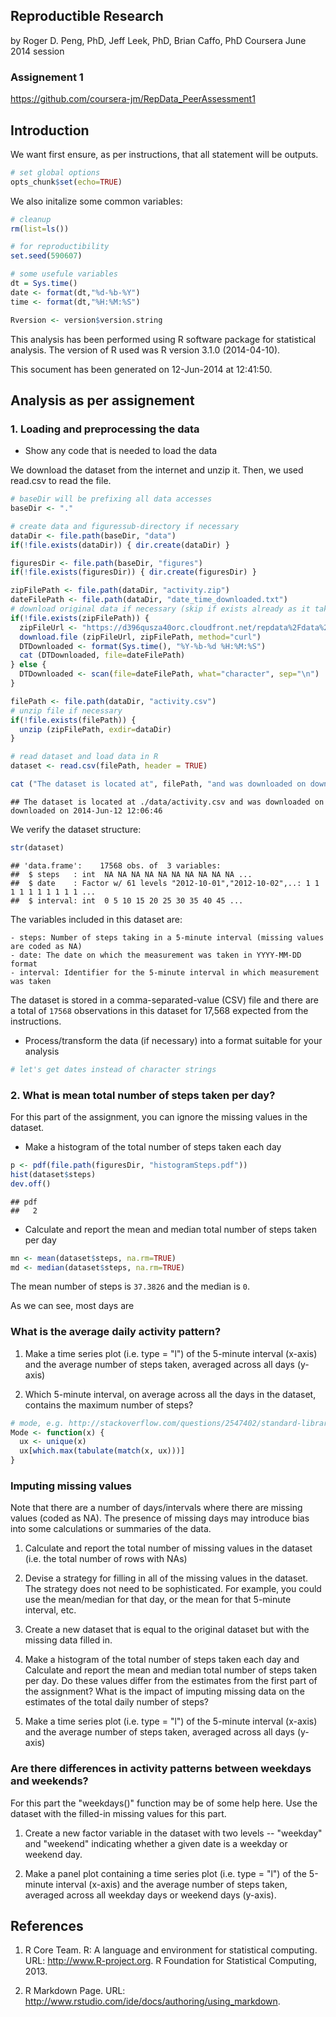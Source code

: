 ## Reproductible Research
by Roger D. Peng, PhD, Jeff Leek, PhD, Brian Caffo, PhD
Coursera June 2014 session 

### Assignement 1
https://github.com/coursera-jm/RepData_PeerAssessment1

## Introduction

We want first ensure, as per instructions, that all statement will be outputs. 

```r
# set global options
opts_chunk$set(echo=TRUE)
```

We also initalize some common variables:

```r
# cleanup
rm(list=ls())

# for reproductibility
set.seed(590607)

# some usefule variables
dt = Sys.time()
date <- format(dt,"%d-%b-%Y")
time <- format(dt,"%H:%M:%S")

Rversion <- version$version.string
```

This analysis has been performed using R software package for statistical analysis.
The version of R used was R version 3.1.0 (2014-04-10).

This socument has been generated on 12-Jun-2014 at 12:41:50.

## Analysis as per assignement

### 1. Loading and preprocessing the data

  - Show any code that is needed to load the data

We download the dataset from the internet and unzip it. Then, we used read.csv to read the file.


```r
# baseDir will be prefixing all data accesses
baseDir <- "."

# create data and figuressub-directory if necessary
dataDir <- file.path(baseDir, "data")
if(!file.exists(dataDir)) { dir.create(dataDir) }

figuresDir <- file.path(baseDir, "figures")
if(!file.exists(figuresDir)) { dir.create(figuresDir) }

zipFilePath <- file.path(dataDir, "activity.zip")
dateFilePath <- file.path(dataDir, "date_time_downloaded.txt")
# download original data if necessary (skip if exists already as it takes time and bandwith)
if(!file.exists(zipFilePath)) { 
  zipFileUrl <- "https://d396qusza40orc.cloudfront.net/repdata%2Fdata%2Factivity.zip"
  download.file (zipFileUrl, zipFilePath, method="curl")
  DTDownloaded <- format(Sys.time(), "%Y-%b-%d %H:%M:%S")
  cat (DTDownloaded, file=dateFilePath)
} else {
  DTDownloaded <- scan(file=dateFilePath, what="character", sep="\n")
}

filePath <- file.path(dataDir, "activity.csv")
# unzip file if necessary
if(!file.exists(filePath)) { 
  unzip (zipFilePath, exdir=dataDir)
}

# read dataset and load data in R
dataset <- read.csv(filePath, header = TRUE) 

cat ("The dataset is located at", filePath, "and was downloaded on downloaded on", DTDownloaded)
```

```
## The dataset is located at ./data/activity.csv and was downloaded on downloaded on 2014-Jun-12 12:06:46
```

We verify the dataset structure:

```r
str(dataset)
```

```
## 'data.frame':	17568 obs. of  3 variables:
##  $ steps   : int  NA NA NA NA NA NA NA NA NA NA ...
##  $ date    : Factor w/ 61 levels "2012-10-01","2012-10-02",..: 1 1 1 1 1 1 1 1 1 1 ...
##  $ interval: int  0 5 10 15 20 25 30 35 40 45 ...
```

The variables included in this dataset are:

    - steps: Number of steps taking in a 5-minute interval (missing values are coded as NA)
    - date: The date on which the measurement was taken in YYYY-MM-DD format
    - interval: Identifier for the 5-minute interval in which measurement was taken

The dataset is stored in a comma-separated-value (CSV) file and there are a total of ``17568`` observations in this dataset for 17,568 expected from the instructions.

  - Process/transform the data (if necessary) into a format suitable for your analysis

```r
# let's get dates instead of character strings
```

### 2. What is mean total number of steps taken per day?

For this part of the assignment, you can ignore the missing values in the dataset.

  - Make a histogram of the total number of steps taken each day

```r
p <- pdf(file.path(figuresDir, "histogramSteps.pdf"))
hist(dataset$steps)
dev.off()
```

```
## pdf 
##   2
```

  - Calculate and report the mean and median total number of steps taken per day

```r
mn <- mean(dataset$steps, na.rm=TRUE)
md <- median(dataset$steps, na.rm=TRUE)
```
The mean number of steps is ``37.3826`` and the median is ``0``.

As we can see, most days are 
### What is the average daily activity pattern?

1. Make a time series plot (i.e. type = "l") of the 5-minute interval (x-axis) and the average number of steps taken, averaged across all days (y-axis)


2. Which 5-minute interval, on average across all the days in the dataset, contains the maximum number of steps?

```r
# mode, e.g. http://stackoverflow.com/questions/2547402/standard-library-function-in-r-for-finding-the-mode
Mode <- function(x) {
  ux <- unique(x)
  ux[which.max(tabulate(match(x, ux)))]
}
```

### Imputing missing values

Note that there are a number of days/intervals where there are missing values (coded as NA). The presence of missing days may introduce bias into some calculations or summaries of the data.

1. Calculate and report the total number of missing values in the dataset (i.e. the total number of rows with NAs)


2. Devise a strategy for filling in all of the missing values in the dataset. The strategy does not need to be sophisticated. For example, you could use the mean/median for that day, or the mean for that 5-minute interval, etc.


3. Create a new dataset that is equal to the original dataset but with the missing data filled in.


4. Make a histogram of the total number of steps taken each day and Calculate and report the mean and median total number of steps taken per day. Do these values differ from the estimates from the first part of the assignment? What is the impact of imputing missing data on the estimates of the total daily number of steps?


3. Make a time series plot (i.e. type = "l") of the 5-minute interval (x-axis) and the average number of steps taken, averaged across all days (y-axis)


### Are there differences in activity patterns between weekdays and weekends?

For this part the "weekdays()" function may be of some help here. Use the dataset with the filled-in missing values for this part.

1. Create a new factor variable in the dataset with two levels -- "weekday" and "weekend" indicating whether a given date is a weekday or weekend day.


2. Make a panel plot containing a time series plot (i.e. type = "l") of the 5-minute interval (x-axis) and the average number of steps taken, averaged across all weekday days or weekend days (y-axis).



## References

1. R Core Team. R: A language and environment for statistical computing. URL: http://www.R-project.org. R Foundation for Statistical Computing, 2013.

2. R Markdown Page. URL: http://www.rstudio.com/ide/docs/authoring/using_markdown. 



